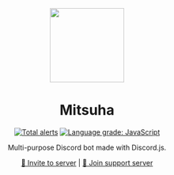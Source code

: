 

<div align="center">

<img src="https://cdn.discordapp.com/avatars/749640517549293729/7e7e4114a2a23227d297d858cd6a5b47.png?size=2048" height="150" width="150"/>

# Mitsuha

[![Total alerts](https://img.shields.io/lgtm/alerts/g/theRealAyan/mitsuha-project.svg?logo=lgtm&logoWidth=18)](https://lgtm.com/projects/g/theRealAyan/mitsuha-project/alerts/)
[![Language grade: JavaScript](https://img.shields.io/lgtm/grade/javascript/g/theRealAyan/mitsuha-project.svg?logo=lgtm&logoWidth=18)](https://lgtm.com/projects/g/theRealAyan/mitsuha-project/context:javascript)

Multi-purpose Discord bot made with Discord.js.

[🔗 Invite to server](https://discord.com/oauth2/authorize?client_id=749640517549293729&permissions=205323366&scope=bot) |
[🔗 Join support server](https://discord.gg/6Pwak89TTg)

</div>

